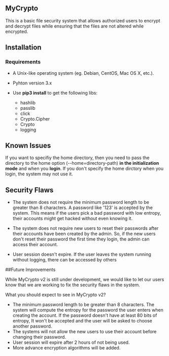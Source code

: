 ## MyCrypto
This is a basic file security system that allows authorized users to encrypt and decrypt files while ensuring that the files are not altered while encrypted. 

## Installation
### Requirements

* A Unix-like operating system (eg. Debian, CentOS, Mac OS X, etc.).

* Pyhton version 3.x
* Use **pip3 install** to get the following libs:
	* hashlib
	* passlib
	* click
	* Crypto.Cipher
	* Crypto
	* logging

  

## Known Issues
If you want to specifiy the home directory, then you need to pass the directory to the home option (--home=directory-path) **in the initialization mode** and when you **login**. If you don't specify the home dirctory when you login, the system may not use it. 

## Security Flaws
* The system does not require the minimum password length to be greater than 8 characters. A password like '123' is accepted by the system. This means if the users pick a bad password with low entropy, their accounts might get hacked without even knowing it. 

* The system does not require new users to reset their passwords after their accounts have been created by the admin. 
So, if the new users don't reset their password the first time they login, the admin can access their account.

* User session doesn't expire. If the user leaves the system running without logging, there can be accessed by others     

##Future Improvements 
   
While MyCrypto v2 is still under development, we would like to let our users know that we are working to fix the security flaws in the system.
  
  What you should expect to see in MyCrypto v2?
  
  * The minimum password length to be greater than 8 characters. The system will compute the entropy for the password the user enters when creating the account. If the password doesn't have at least 80 bits of entropy, It won't be accepted and the user will be asked to choose another password.
  * The systems will not allow the new users to use their account before changing their password. 
  *  User session will expire after 2 hours of not being used.
  *  More advance encryption algorithms will be added. 
  

